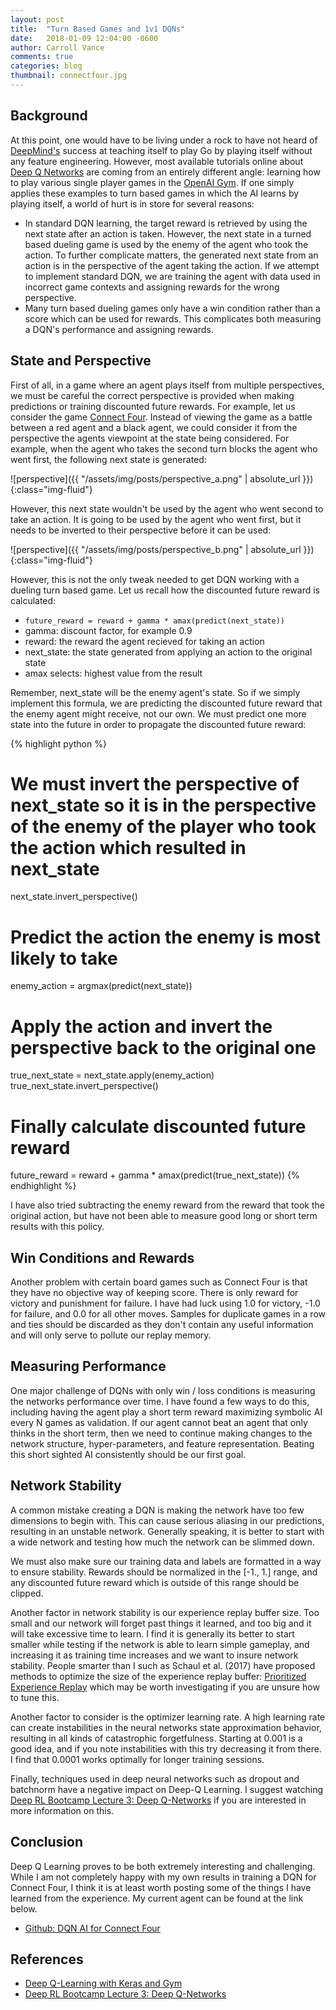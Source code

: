 ```yaml
---
layout: post
title:  "Turn Based Games and 1v1 DQNs"
date:   2018-01-09 12:04:00 -0600
author: Carroll Vance
comments: true
categories: blog
thumbnail: connectfour.jpg
---
```

## Background
At this point, one would have to be living under a rock to have not heard of [DeepMind's][deepmind] success at teaching itself to play Go by playing itself without any feature engineering. However, most available tutorials online about [Deep Q Networks][dqn] are coming from an entirely different angle: learning how to play various single player games in the [OpenAI Gym][openai-gym]. If one simply applies these examples to turn based games in which the AI learns by playing itself, a world of hurt is in store for several reasons:

* In standard DQN learning, the target reward is retrieved by using the next state after an action is taken. However, the next state in a turned based dueling game is used by the enemy of the agent who took the action. To further complicate matters, the generated next state from an action is in the perspective of the agent taking the action. If we attempt to implement standard DQN, we are training the agent with data used in incorrect game contexts and assigning rewards for the wrong perspective.
* Many turn based dueling games only have a win condition rather than a score which can be used for rewards. This complicates both measuring a DQN's performance and assigning rewards.

## State and Perspective
First of all, in a game where an agent plays itself from multiple perspectives, we must be careful the correct perspective is provided when making predictions or training discounted future rewards. For example, let us consider the game [Connect Four][connect-four]. Instead of viewing the game as a battle between a red agent and a black agent, we could consider it from the perspective the agents viewpoint at the state being considered. For example, when the agent who takes the second turn blocks the agent who went first, the following next state is generated:

![perspective]({{ "/assets/img/posts/perspective_a.png" | absolute_url }}){:class="img-fluid"}

However, this next state wouldn't be used by the agent who went second to take an action. It is going to be used by the agent who went first, but it needs to be inverted to their perspective before it can be used:

![perspective]({{ "/assets/img/posts/perspective_b.png" | absolute_url }}){:class="img-fluid"}

However, this is not the only tweak needed to get DQN working with a dueling turn based game. Let us recall how the discounted future reward is calculated:
* `future_reward = reward + gamma * amax(predict(next_state))`
* gamma: discount factor, for example 0.9
* reward: the reward the agent recieved for taking an action
* next_state: the state generated from applying an action to the original state
* amax selects: highest value from the result

Remember, next_state will be the enemy agent's state. So if we simply implement this formula, we are predicting the discounted future reward that the enemy agent might receive, not our own. We must predict one more state into the future in order to propagate the discounted future reward:

{% highlight python %}
# We must invert the perspective of next_state so it is in the perspective of the enemy of the player who took the action which resulted in next_state
next_state.invert_perspective()
# Predict the action the enemy is most likely to take
enemy_action = argmax(predict(next_state))
# Apply the action and invert the perspective back to the original one
true_next_state = next_state.apply(enemy_action)
true_next_state.invert_perspective()
# Finally calculate discounted future reward
future_reward = reward + gamma * amax(predict(true_next_state))
{% endhighlight %}

I have also tried subtracting the enemy reward from the reward that took the original action, but have not been able to measure good long or short term results with this policy.

## Win Conditions and Rewards
Another problem with certain board games such as Connect Four is that they have no objective way of keeping score. There is only reward for victory and punishment for failure. I have had luck using 1.0 for victory, -1.0 for failure, and 0.0 for all other moves. Samples for duplicate games in a row and ties should be discarded as they don't contain any useful information and will only serve to pollute our replay memory.

## Measuring Performance
One major challenge of DQNs with only win / loss conditions is measuring the networks performance over time. I have found a few ways to do this, including having the agent play a short term reward maximizing symbolic AI every N games as validation. If our agent cannot beat an agent that only thinks in the short term, then we need to continue making changes to the network structure, hyper-parameters, and feature representation. Beating this short sighted AI consistently should be our first goal.

## Network Stability
A common mistake creating a DQN is making the network have too few dimensions to begin with. This can cause serious aliasing in our predictions, resulting in an unstable network. Generally speaking, it is better to start with a wide network and testing how much the network can be slimmed down.

We must also make sure our training data and labels are formatted in a way to ensure stability. Rewards should be normalized in the [-1., 1.] range, and any discounted future reward which is outside of this range should be clipped.

Another factor in network stability is our experience replay buffer size. Too small and our network will forget past things it learned, and too big and it will take excessive time to learn. I find it is generally its better to start smaller while testing if the network is able to learn simple gameplay, and increasing it as training time increases and we want to insure network stability. People smarter than I such as Schaul et al. (2017) have proposed methods to optimize the size of the experience replay buffer: [Prioritized Experience Replay][per] which may be worth investigating if you are unsure how to tune this.

Another factor to consider is the optimizer learning rate. A high learning rate can create instabilities in the neural networks state approximation behavior, resulting in all kinds of catastrophic forgetfulness. Starting at 0.001 is a good idea, and if you note instabilities with this try decreasing it from there. I find that 0.0001 works optimally for longer training sessions.

Finally, techniques used in deep neural networks such as dropout and batchnorm have a negative impact on Deep-Q Learning. I suggest watching [Deep RL Bootcamp Lecture 3: Deep Q-Networks][deep-rl-bootcamp] if you are interested in more information on this.

## Conclusion
Deep Q Learning proves to be both extremely interesting and challenging. While I am not completely happy with my own results in training a DQN for Connect Four, I think it is at least worth posting some of the things I have learned from the experience. My current agent can be found at the link below.
* [Github: DQN AI for Connect Four][dqn-connectfour]

## References
* [Deep Q-Learning with Keras and Gym][keras-dqn]
* [Deep RL Bootcamp Lecture 3: Deep Q-Networks][deep-rl-bootcamp]

[deep-rl-bootcamp]: https://www.youtube.com/watch?v=fevMOp5TDQs
[averaged-dqn]: https://arxiv.org/abs/1611.01929
[connect-four]: https://en.wikipedia.org/wiki/Connect_Four
[dqn-connectfour]: https://github.com/csvance/deep-learning-connect-four
[deepmind]: https://deepmind.com
[alphago]: https://deepmind.com/research/alphago/
[dqn]: https://deepmind.com/research/dqn/
[openai-gym]: https://github.com/openai/gym
[per]: https://arxiv.org/abs/1511.05952

[keras-dqn]: https://keon.io/deep-q-learning/
